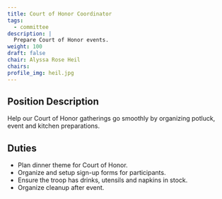 ```yaml
---
title: Court of Honor Coordinator
tags:
  - committee
description: |
  Prepare Court of Honor events.
weight: 100
draft: false
chair: Alyssa Rose Heil
chairs:
profile_img: heil.jpg
---
```


## Position Description

Help our Court of Honor gatherings go smoothly by organizing potluck, event and
kitchen preparations.

## Duties

- Plan dinner theme for Court of Honor.
- Organize and setup sign-up forms for participants.
- Ensure the troop has drinks, utensils and napkins in stock.
- Organize cleanup after event.
